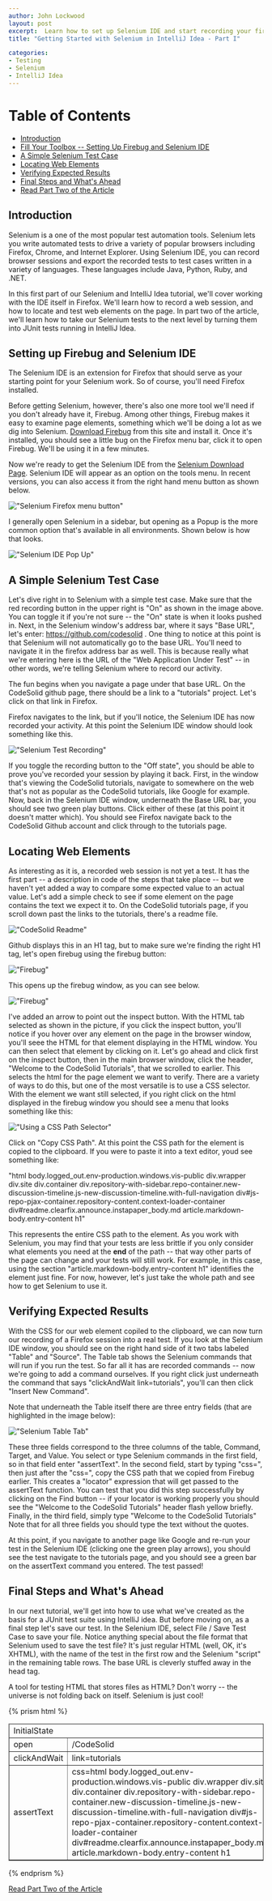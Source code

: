 ```yaml
---
author: John Lockwood
layout: post
excerpt:  Learn how to set up Selenium IDE and start recording your first Selenium tests in part one of this article series on working with Selenium IDE and IntelliJ Idea.
title: "Getting Started with Selenium in IntelliJ Idea - Part I" 

categories:
- Testing
- Selenium
- IntelliJ Idea
---
```

<div id="table_of_contents">
<h1>Table of Contents</h1>
<ul >
<li><a href="#Introduction">Introduction</a></li>
<li><a href="#Setup">Fill Your Toolbox -- Setting Up Firebug and Selenium IDE</a></li>
<li><a href="#SimpleSeleniumTestcase">A Simple Selenium Test Case</a></li>
<li><a href="#LocatingWebElements">Locating Web Elements</a></li>
<li><a href="#VerifyingExpectedResults">Verifying Expected Results</a></li>
<li><a href="#LastSteps">Final Steps and What's Ahead</a></li>
<li><a href="/selenium-and-intellij-idea-part-two/">Read Part Two of the Article</a></li>
</ul>
</div>

<h2><a id="Introduction" name="Introduction">Introduction</a></h2>

Selenium is a one of the most popular test automation tools.  Selenium lets you write automated tests to drive a variety of popular browsers including Firefox, Chrome, and Internet Explorer. Using Selenium IDE, you can record browser sessions and export the recorded tests to test cases written in a variety of languages.  These languages include Java, Python, Ruby, and .NET. 

In this first part of our Selenium and IntelliJ Idea tutorial, we'll cover working with the IDE itself in Firefox.  We'll learn how to record a web session, and
how to locate and test web elements on the page.  In part two of the article, we'll learn how to take our Selenium tests to the next level by turning them into 
JUnit tests running in IntelliJ Idea.

<h2><a id="Setup" name="Setup">Setting up Firebug and Selenium IDE</a></h2>

The Selenium IDE is an extension for Firefox that should serve as your starting point for your Selenium work.  So of course, you'll need Firefox installed.

Before getting Selenium, however, there's also one more tool we'll need if you don't already have it, Firebug.  Among other things, Firebug makes it easy to examine page elements, something which we'll be doing a lot as we dig into Selenium.  [Download Firebug](https://getfirebug.com/) from this site and install it.  Once it's installed, you should see a little bug on the Firefox menu bar, click it to open Firebug.  We'll be using it in a few minutes.

Now we're ready to get the Selenium IDE from the [Selenium Download Page](http://docs.seleniumhq.org/download/).  Selenium IDE will appear as an option on the tools menu.  In recent versions, you can also access it from the right hand menu button as shown below.

!["Selenium Firefox menu button"](/images/20140606/FirefoxMenuButtonSelenium.png)

I generally open Selenium in a sidebar, but opening as a Popup is the more common option that's available in all environments.  Shown below is how that looks.

!["Selenium IDE Pop Up"](/images/20140606/SeleniumScreenShot1.png)

<h2><a id="SimpleSeleniumTestcase" name="SimpleSeleniumTestCase">A Simple Selenium Test Case</a></h2> 

Let's dive right in to Selenium with a simple test case.  Make sure that the red recording button in the upper right is "On" as shown in the image above.  You can toggle it if you're not sure -- the "On" state is when it looks pushed in.  Next, in the Selenium window's address bar, where it says "Base URL", let's enter:  https://github.com/codesolid . One thing to notice at this point is that Selenium will not automatically go to the base URL.  You'll need to navigate it in the firefox address bar as well.  This is because really what we're entering here is the URL of the "Web Application Under Test" -- in other words, we're telling Selenium where to record our activity.

The fun begins when you navigate a page under that base URL.  On the CodeSolid github page, there should be a link to a "tutorials" project.  Let's click on that link in Firefox.

Firefox navigates to the link, but if you'll notice, the Selenium IDE has now recorded your activity.  At this point the Selenium IDE window should look something like this.

!["Selenium Test Recording"](/images/20140606/SeleniumScreenShot2.png)

If you toggle the recording button to the "Off state", you should be able to prove you've recorded your session by playing it back.  First, in the window that's viewing the CodeSolid tutorials, navigate to somewhere on the web that's not as popular as the CodeSolid tutorials, like Google for example.  Now, back in the Selenium IDE window, underneath the Base URL bar, you should see two green play buttons.  Click either of these (at this point it doesn't matter which).  You should see Firefox navigate back to the CodeSolid Github account and click through to the tutorials page.

<h2><a id="LocatingWebElements" name="LocatingWebElements">Locating Web Elements</a></h2>

As interesting as it is, a recorded web session is not yet a test.  It has the first part -- a description in code of the steps that take place -- but we haven't yet added a way to compare some expected value to an actual value.  Let's add a simple check to see if some element on the page contains the text we expect it to.  On the CodeSolid tutorials page, if you scroll down past the links to the tutorials, there's a readme file.

!["CodeSolid Readme"](/images/20140606/CodeSolidReadme.png)

Github displays this in an H1 tag, but to make sure we're finding the right H1 tag, let's open firebug using the firebug button:

!["Firebug"](/images/20140606/FirebugButton.png)

This opens up the firebug window, as you can see below.  

!["Firebug"](/images/20140606/FirebugWindow.png)

I've added an arrow to point out the inspect button.  With the HTML tab selected as shown in the picture, if you click the inspect button, you'll notice if you hover over any element on the page in the browser window, you'll seee the HTML for that element displaying in the HTML window.  You can then select that element by clicking on it.  Let's go ahead and click first on the inspect button, then in the main browser window, click the header, "Welcome to the CodeSolid Tutorials", that we scrolled to earlier.  This selects the html for the page element we want to verify.  There are a variety of ways to do this, but one of the most versatile is to use a CSS selector.  With the element we want still selected, if you right click on the html displayed in the firebug window you should see a menu that looks something like this:

!["Using a CSS Path Selector"](/images/20140606/FirebugPopupWithCSSPath.png)

Click on "Copy CSS Path".  At this point the CSS path for the element is copied to the clipboard.  If you were to paste it into a text editor, youd see something like:

<div>
"html body.logged_out.env-production.windows.vis-public div.wrapper div.site div.container div.repository-with-sidebar.repo-container.new-discussion-timeline.js-new-discussion-timeline.with-full-navigation div#js-repo-pjax-container.repository-content.context-loader-container div#readme.clearfix.announce.instapaper_body.md article.markdown-body.entry-content h1"
</div>

This represents the entire CSS path to the element.  As you work with Selenium, you may find that your tests are less brittle if you only consider what elements you need at the <b>end</b> of the path -- that way other parts of the page can change and your tests will still work.  For example, in this case, using the section "article.markdown-body.entry-content h1" identifies the element just fine.  For now, however, let's just take the whole path and see how to get Selenium to use it.

<h2><a id="VerifyingExpectedResults" name="VerifyingExpectedResults">Verifying Expected Results</a></h2>

With the CSS for our web element copiled to the clipboard, we can now turn our recording of a Firefox session into a real test.  If you look at the Selenium IDE window,
you should see on the right hand side of it two tabs labeled "Table" and "Source". The Table tab shows the Selenium commands that will run if you run the test.  So far all it has are recorded commands -- now we're going to add a command ourselves.  If you right click just underneath the command that says "clickAndWait   link=tutorials", you'll can then click "Insert New Command".

Note that underneath the Table itself there are three entry fields (that are highlighted in the image below):

!["Selenium Table Tab"](/images/20140606/SeleniumTableTab1.png)

These three fields correspond to the three columns of the table, Command, Target, and Value.  You select or type Selenium commands in the first field, so in that field enter "assertText".  In the second field, start by typing "css=", then just after the "css=", copy the CSS path that we copied from Firebug earlier.  This creates a "locator" expression that will get passed to the assertText function.  You can test that you did this step successfully by clicking on the Find button -- if your locator is working properly you should see the "Welcome to the CodeSolid Tutorials" header flash yellow briefly.  Finally, in the third field, simply type "Welcome to the CodeSolid Tutorials"  Note that for all three fields you should type the text without the quotes.

At this point, if you navigate to another page like Google and re-run your test in the Selenium IDE (clicking one the green play arrows), you should see the test navigate to the tutorials page, and you should see a green bar on the assertText command you entered.  The test passed!

<h2><a id="LastSteps" name="LastSteps">Final Steps and What's Ahead</a></h2>

In our next tutorial, we'll get into how to use what we've created as the basis for a JUnit test suite using IntelliJ idea.  But before moving on, as a final step let's save our test.  In the Selenium IDE, select File / Save Test Case to save your file.  Notice anything special about the file format that Selenium used to save the test file?  It's just regular HTML (well, OK, it's XHTML), with the name of the test in the first row and the Selenium "script" in the remaining table rows.  The
base URL is cleverly stuffed away in the head tag.  

A tool for testing HTML that stores files as HTML?  Don't worry -- the universe is not folding back on itself.  Selenium is just cool!

{% prism html %}
<?xml version="1.0" encoding="UTF-8"?>
<!DOCTYPE html PUBLIC "-//W3C//DTD XHTML 1.0 Strict//EN" "http://www.w3.org/TR/xhtml1/DTD/xhtml1-strict.dtd">
<html xmlns="http://www.w3.org/1999/xhtml" xml:lang="en" lang="en">
<head profile="http://selenium-ide.openqa.org/profiles/test-case">
<meta http-equiv="Content-Type" content="text/html; charset=UTF-8" />
<link rel="selenium.base" href="https://github.com/codesolid" />
<title>InitialState</title>
</head>
<body>
<table cellpadding="1" cellspacing="1" border="1">
<thead>
<tr><td rowspan="1" colspan="3">InitialState</td></tr>
</thead><tbody>
<tr>
	<td>open</td>
	<td>/CodeSolid</td>
	<td></td>
</tr>
<tr>
	<td>clickAndWait</td>
	<td>link=tutorials</td>
	<td></td>
</tr>
<tr>
	<td>assertText</td>
	<td>css=html body.logged_out.env-production.windows.vis-public div.wrapper div.site div.container div.repository-with-sidebar.repo-container.new-discussion-timeline.js-new-discussion-timeline.with-full-navigation div#js-repo-pjax-container.repository-content.context-loader-container div#readme.clearfix.announce.instapaper_body.md article.markdown-body.entry-content h1</td>
	<td>Welcome to the CodeSolid Tutorials</td>
</tr>
</tbody></table>
</body>
</html>

{% endprism %}

<a href="/selenium-and-intellij-idea-part-two/">Read Part Two of the Article</a>